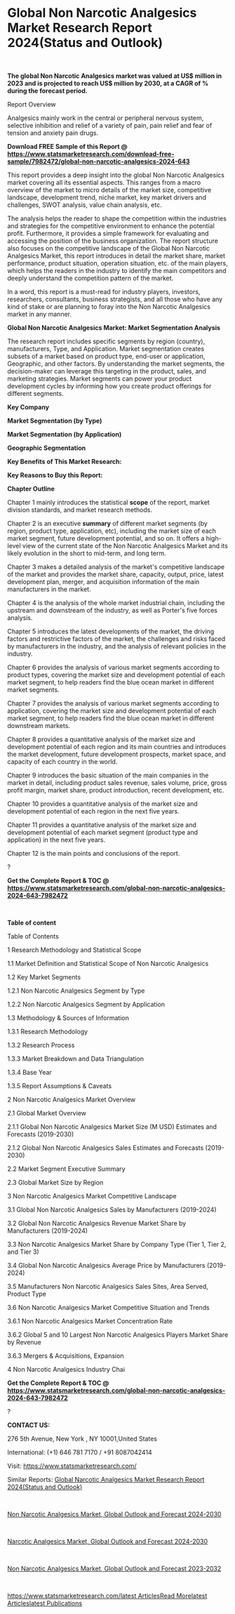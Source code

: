 <h1>Global Non Narcotic Analgesics Market Research Report 2024(Status and Outlook)</h1><br/><p><strong>The global Non Narcotic Analgesics market was valued at US$ million in 2023 and is projected to reach US$ million by 2030, at a <strong>CAGR</strong> of % during the forecast period.</strong></p>
 
 
 
 <p>Report Overview</p>
 
 
 
 <p>Analgesics mainly work in the central or peripheral nervous system, selective inhibition and relief of a variety of pain, pain relief and fear of tension and anxiety pain drugs.</p>
 
 
 
 <p><strong>Download FREE Sample of this Report @ <a href="https://www.statsmarketresearch.com/download-free-sample/7982472/global-non-narcotic-analgesics-2024-643">https://www.statsmarketresearch.com/download-free-sample/7982472/global-non-narcotic-analgesics-2024-643</a></strong></p>
 
 
 
 <p>This report provides a deep insight into the global Non Narcotic Analgesics market covering all its essential aspects. This ranges from a macro overview of the market to micro details of the market size, competitive landscape, development trend, niche market, key market drivers and challenges, SWOT analysis, value chain analysis, etc.</p>
 
 
 
 <p>The analysis helps the reader to shape the competition within the industries and strategies for the competitive environment to enhance the potential profit. Furthermore, it provides a simple framework for evaluating and accessing the position of the business organization. The report structure also focuses on the competitive landscape of the Global Non Narcotic Analgesics Market, this report introduces in detail the market share, market performance, product situation, operation situation, etc. of the main players, which helps the readers in the industry to identify the main competitors and deeply understand the competition pattern of the market.</p>
 
 
 
 <p>In a word, this report is a must-read for industry players, investors, researchers, consultants, business strategists, and all those who have any kind of stake or are planning to foray into the Non Narcotic Analgesics market in any manner.</p>
 
 
 
 <p><strong>Global Non Narcotic Analgesics Market: Market Segmentation Analysis</strong></p>
 
 
 
 <p>The research report includes specific segments by region (country), manufacturers, Type, and Application. Market segmentation creates subsets of a market based on product type, end-user or application, Geographic, and other factors. By understanding the market segments, the decision-maker can leverage this targeting in the product, sales, and marketing strategies. Market segments can power your product development cycles by informing how you create product offerings for different segments.</p>
 
 
 
 <p><strong>Key Company</strong></p>
 
 
 
 <p><strong>Market Segmentation (by Type)</strong></p>
 
 
 
 <p><strong>Market Segmentation (<strong>by Application</strong>)</strong></p>
 
 
 
 <p><strong>Geographic Segmentation</strong></p>
 
 
 
 <p><strong>Key Benefits of This Market Research:</strong></p>
 
 
 
 <p><strong>Key <strong>Reasons to Buy</strong> this Report:</strong></p>
 
 
 
 <p><strong>Chapter Outline</strong></p>
 
 
 
 <p>Chapter 1 mainly introduces the statistical <strong>scope</strong> of the report, market division standards, and market research methods.</p>
 
 
 
 <p>Chapter 2 is an executive <strong>summary</strong> of different market segments (by region, product type, application, etc), including the market size of each market segment, future development potential, and so on. It offers a high-level view of the current state of the Non Narcotic Analgesics Market and its likely evolution in the short to mid-term, and long term.</p>
 
 
 
 <p>Chapter 3 makes a detailed analysis of the market&#39;s competitive landscape of the market and provides the market share, capacity, output, price, latest development plan, merger, and acquisition information of the main manufacturers in the market.</p>
 
 
 
 <p>Chapter 4 is the analysis of the whole market industrial chain, including the upstream and downstream of the industry, as well as Porter&#39;s five forces analysis.</p>
 
 
 
 <p>Chapter 5 introduces the latest developments of the market, the driving factors and restrictive factors of the market, the challenges and risks faced by manufacturers in the industry, and the analysis of relevant policies in the industry.</p>
 
 
 
 <p>Chapter 6 provides the analysis of various market segments according to product types, covering the market size and development potential of each market segment, to help readers find the blue ocean market in different market segments.</p>
 
 
 
 <p>Chapter 7 provides the analysis of various market segments according to application, covering the market size and development potential of each market segment, to help readers find the blue ocean market in different downstream markets.</p>
 
 
 
 <p>Chapter 8 provides a quantitative analysis of the market size and development potential of each region and its main countries and introduces the market development, future development prospects, market space, and capacity of each country in the world.</p>
 
 
 
 <p>Chapter 9 introduces the basic situation of the main companies in the market in detail, including product sales revenue, sales volume, price, gross profit margin, market share, product introduction, recent development, etc.</p>
 
 
 
 <p>Chapter 10 provides a quantitative analysis of the market size and development potential of each region in the next five years.</p>
 
 
 
 <p>Chapter 11 provides a quantitative analysis of the market size and development potential of each market segment (product type and application) in the next five years.</p>
 
 
 
 <p>Chapter 12 is the main points and conclusions of the report.</p>
 
 
 
 <p>? </p>
 
 
 
 <div><b>Get the Complete Report & TOC @ <a href="https://www.statsmarketresearch.com/global-non-narcotic-analgesics-2024-643-7982472">https://www.statsmarketresearch.com/global-non-narcotic-analgesics-2024-643-7982472</a></b></div>
 
 
 
 <p><br />
 
 <b>Table of content</b></p>
 
 
 
 <p>Table of Contents<br />
 
 1 Research Methodology and Statistical Scope<br />
 
 1.1 Market Definition and Statistical Scope of Non Narcotic Analgesics<br />
 
 1.2 Key Market Segments<br />
 
 1.2.1 Non Narcotic Analgesics Segment by Type<br />
 
 1.2.2 Non Narcotic Analgesics Segment by Application<br />
 
 1.3 Methodology & Sources of Information<br />
 
 1.3.1 Research Methodology<br />
 
 1.3.2 Research Process<br />
 
 1.3.3 Market Breakdown and Data Triangulation<br />
 
 1.3.4 Base Year<br />
 
 1.3.5 Report Assumptions & Caveats<br />
 
 2 Non Narcotic Analgesics Market Overview<br />
 
 2.1 Global Market Overview<br />
 
 2.1.1 Global Non Narcotic Analgesics Market Size (M USD) Estimates and Forecasts (2019-2030)<br />
 
 2.1.2 Global Non Narcotic Analgesics Sales Estimates and Forecasts (2019-2030)<br />
 
 2.2 Market Segment Executive Summary<br />
 
 2.3 Global Market Size by Region<br />
 
 3 Non Narcotic Analgesics Market Competitive Landscape<br />
 
 3.1 Global Non Narcotic Analgesics Sales by Manufacturers (2019-2024)<br />
 
 3.2 Global Non Narcotic Analgesics Revenue Market Share by Manufacturers (2019-2024)<br />
 
 3.3 Non Narcotic Analgesics Market Share by Company Type (Tier 1, Tier 2, and Tier 3)<br />
 
 3.4 Global Non Narcotic Analgesics Average Price by Manufacturers (2019-2024)<br />
 
 3.5 Manufacturers Non Narcotic Analgesics Sales Sites, Area Served, Product Type<br />
 
 3.6 Non Narcotic Analgesics Market Competitive Situation and Trends<br />
 
 3.6.1 Non Narcotic Analgesics Market Concentration Rate<br />
 
 3.6.2 Global 5 and 10 Largest Non Narcotic Analgesics Players Market Share by Revenue<br />
 
 3.6.3 Mergers & Acquisitions, Expansion<br />
 
 4 Non Narcotic Analgesics Industry Chai</p>
 
 
 
 <div><b>Get the Complete Report & TOC @ <a href="https://www.statsmarketresearch.com/global-non-narcotic-analgesics-2024-643-7982472">https://www.statsmarketresearch.com/global-non-narcotic-analgesics-2024-643-7982472</a></b></div>
 
 
 
 <p>? </p>
 
 
 
 <p><b>CONTACT US:</b><br />
 
 276 5th Avenue, New York , NY 10001,United States<br />
 
 International: (+1) 646 781 7170 / +91 8087042414<br />
 
 Visit: <a href="https://www.statsmarketresearch.com/">https://www.statsmarketresearch.com/</a><br />
 
 Similar Reports: <a href="https://www.statsmarketresearch.com/global-non-narcotic-analgesics-2024-643-7982472">Global Narcotic Analgesics Market Research Report 2024(Status and Outlook)</a><br />
 
 <br />
 
 <a href="https://www.statsmarketresearch.com/global-non-narcotic-analgesics-2024-643-7982472">Non Narcotic Analgesics Market, Global Outlook and Forecast 2024-2030</a><br />
 
 <br />
 
 <a href="https://www.statsmarketresearch.com/global-non-narcotic-analgesics-2024-643-7982472">Narcotic Analgesics Market, Global Outlook and Forecast 2024-2030</a><br />
 
 <br />
 
 <a href="https://www.statsmarketresearch.com/global-non-narcotic-analgesics-2024-643-7982472">Non Narcotic Analgesics Market, Global Outlook and Forecast 2023-2032</a><br />
 
 <br />
 
 <a href="https://gyeongbokgung.com">https://www.statsmarketresearch.com/</a><a href="https://hallyeomaritime.com">latest Articles</a><a href="https://jingwansa.com">Read More</a><a href="https://nguoiviet.jp/">latest Articles</a><a href="https://www.intelmarketresearch.com/">latest Publications</a></p>